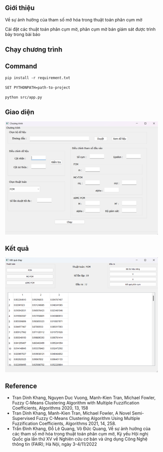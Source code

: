 Giới thiệu
----
Về sự ảnh hưởng của tham số mờ hóa trong thuật toán phân cụm mờ

Cài đặt các thuật toán phân cụm mờ, phân cụm mờ bán giám sát được trình bày trong bài báo

Chạy chương trình
---

Command
---

```
pip install -r requirement.txt

SET PYTHONPATH=path-to-project

python src/app.py
```
Giao diện 
--- 
![Alt text](results/giao_dien.png)

Kết quả
---
![Alt text](results/res.png)


Reference
---
- Tran Dinh Khang, Nguyen Duc Vuong, Manh-Kien Tran, Michael Fowler, Fuzzy C‐Means Clustering Algorithm with Multiple Fuzzification Coefficients, Algorithms 2020, 13, 158
- Tran Dinh Khang, Manh-Kien Tran, Michael Fowler, A Novel Semi-Supervised Fuzzy C-Means Clustering Algorithm Using Multiple Fuzzification Coefficients, Algorithms 2021, 14, 258.
- Trần Đình Khang, Đỗ Lê Quang, Võ Đức Quang, Về sự ảnh hưởng của các tham số mờ hóa trong thuật toán phân cụm mờ, Kỷ yếu Hội nghị Quốc gia lần thứ XV về Nghiên cứu cơ bản và ứng dụng Công Nghệ thông tin (FAIR); Hà Nội, ngày 3-4/11/2022